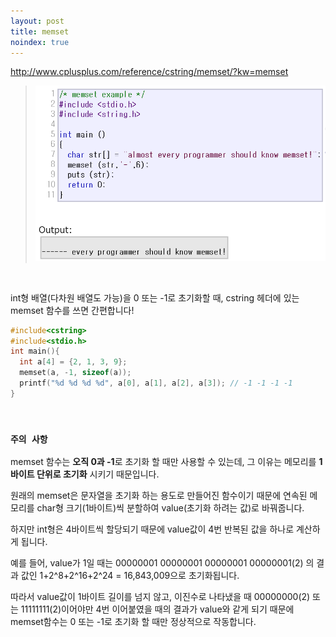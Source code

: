 ```yaml
---
layout: post
title: memset
noindex: true
---
```


<http://www.cplusplus.com/reference/cstring/memset/?kw=memset>


> ![image](../../img/memset.png)

<br>

int형 배열(다차원 배열도 가능)을 0 또는 -1로 초기화할 때, cstring 헤더에 있는 memset 함수를 쓰면 간편합니다!

```c++
#include<cstring>
#include<stdio.h>
int main(){
  int a[4] = {2, 1, 3, 9};
  memset(a, -1, sizeof(a));
  printf("%d %d %d %d", a[0], a[1], a[2], a[3]); // -1 -1 -1 -1 
}
```
<br>

### `주의 사항`

memset 함수는 **오직 0과 -1**로 초기화 할 때만 사용할 수 있는데, 그 이유는 메모리를 **1바이트 단위로 초기화** 시키기 때문입니다.

원래의 memset은 문자열을 초기화 하는 용도로 만들어진 함수이기 때문에 연속된 메모리를 char형 크기(1바이트)씩 분할하여 value(초기화 하려는 값)로 바꿔줍니다.

하지만 int형은 4바이트씩 할당되기 때문에 value값이 4번 반복된 값을 하나로 계산하게 됩니다.

예를 들어, value가 1일 때는 00000001 00000001 00000001 00000001(2) 의 결과 값인 1+2^8+2^16+2^24 = 16,843,009‬으로 초기화됩니다.

따라서 value값이 1바이트 길이를 넘지 않고, 이진수로 나타냈을 때 00000000(2) 또는 11111111(2)이어야만 4번 이어붙였을 때의 결과가 value와 같게 되기 때문에
memset함수는 0 또는 -1로 초기화 할 때만 정상적으로 작동합니다. 